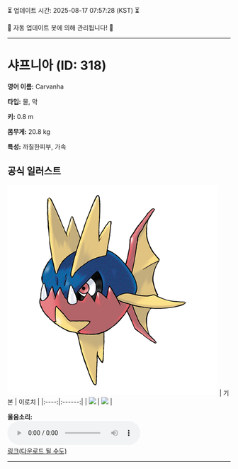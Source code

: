 
⏳ 업데이트 시간: 2025-08-17 07:57:28 (KST) ⏳

🤖 자동 업데이트 봇에 의해 관리됩니다! 🤖

---

# 샤프니아 (ID: 318)
**영어 이름:** Carvanha

**타입:** 물, 악

**키:** 0.8 m

**몸무게:** 20.8 kg

**특성:** 까칠한피부, 가속

## 공식 일러스트
![](https://raw.githubusercontent.com/PokeAPI/sprites/master/sprites/pokemon/other/official-artwork/318.png)
| 기본 | 이로치 |
|:----:|:------:|
| <img src="http://play.pokemonshowdown.com/sprites/ani/carvanha.gif" width="200"> | <img src="http://play.pokemonshowdown.com/sprites/ani-shiny/carvanha.gif" width="200"> |

**울음소리:**<br><audio controls src="https://raw.githubusercontent.com/PokeAPI/cries/main/cries/pokemon/latest/318.ogg"></audio><br> [링크(다운로드 될 수도)](https://raw.githubusercontent.com/PokeAPI/cries/main/cries/pokemon/latest/318.ogg)


---
